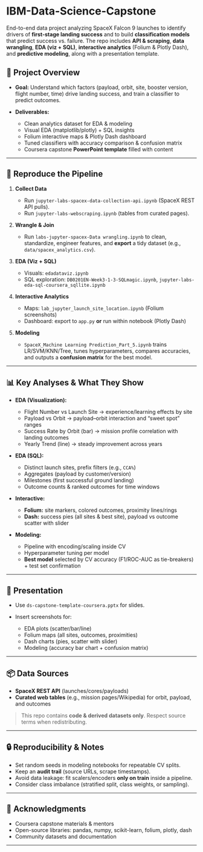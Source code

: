 # IBM-Data-Science-Capstone

End-to-end data project analyzing SpaceX Falcon 9 launches to identify drivers of **first-stage landing success** and to build **classification models** that predict success vs. failure. The repo includes **API & scraping**, **data wrangling**, **EDA (viz + SQL)**, **interactive analytics** (Folium & Plotly Dash), and **predictive modeling**, along with a presentation template.

## 🧭 Project Overview

* **Goal:** Understand which factors (payload, orbit, site, booster version, flight number, time) drive landing success, and train a classifier to predict outcomes.
* **Deliverables:**

  * Clean analytics dataset for EDA & modeling
  * Visual EDA (matplotlib/plotly) + SQL insights
  * Folium interactive maps & Plotly Dash dashboard
  * Tuned classifiers with accuracy comparison & confusion matrix
  * Coursera capstone **PowerPoint template** filled with content

---
## 🔄 Reproduce the Pipeline

1. **Collect Data**

   * Run `jupyter-labs-spacex-data-collection-api.ipynb` (SpaceX REST API pulls).
   * Run `jupyter-labs-webscraping.ipynb` (tables from curated pages).
2. **Wrangle & Join**

   * Run `labs-jupyter-spacex-Data wrangling.ipynb` to clean, standardize, engineer features, and **export** a tidy dataset (e.g., `data/spacex_analytics.csv`).
3. **EDA (Viz + SQL)**

   * Visuals: `edadataviz.ipynb`
   * SQL exploration: `DB0201EN-Week3-1-3-SQLmagic.ipynb`, `jupyter-labs-eda-sql-coursera_sqllite.ipynb`
4. **Interactive Analytics**

   * Maps: `lab_jupyter_launch_site_location.ipynb` (Folium screenshots)
   * Dashboard: export to `app.py` **or** run within notebook (Plotly Dash)
5. **Modeling**

   * `SpaceX_Machine Learning Prediction_Part_5.ipynb` trains LR/SVM/KNN/Tree, tunes hyperparameters, compares accuracies, and outputs a **confusion matrix** for the best model.

---

## 📊 Key Analyses & What They Show

* **EDA (Visualization):**

  * Flight Number vs Launch Site → experience/learning effects by site
  * Payload vs Orbit → payload–orbit interaction and “sweet spot” ranges
  * Success Rate by Orbit (bar) → mission profile correlation with landing outcomes
  * Yearly Trend (line) → steady improvement across years

* **EDA (SQL):**

  * Distinct launch sites, prefix filters (e.g., `CCA%`)
  * Aggregates (payload by customer/version)
  * Milestones (first successful ground landing)
  * Outcome counts & ranked outcomes for time windows

* **Interactive:**

  * **Folium:** site markers, colored outcomes, proximity lines/rings
  * **Dash:** success pies (all sites & best site), payload vs outcome scatter with slider

* **Modeling:**

  * Pipeline with encoding/scaling inside CV
  * Hyperparameter tuning per model
  * **Best model** selected by CV accuracy (F1/ROC-AUC as tie-breakers) + test set confirmation

---

## 📝 Presentation

* Use `ds-capstone-template-coursera.pptx` for slides.
* Insert screenshots for:

  * EDA plots (scatter/bar/line)
  * Folium maps (all sites, outcomes, proximities)
  * Dash charts (pies, scatter with slider)
  * Modeling (accuracy bar chart + confusion matrix)

---

## 📦 Data Sources

* **SpaceX REST API** (launches/cores/payloads)
* **Curated web tables** (e.g., mission pages/Wikipedia) for orbit, payload, and outcomes

> This repo contains **code & derived datasets only**. Respect source terms when redistributing.

---

## 🔒 Reproducibility & Notes

* Set random seeds in modeling notebooks for repeatable CV splits.
* Keep an **audit trail** (source URLs, scrape timestamps).
* Avoid data leakage: fit scalers/encoders **only on train** inside a pipeline.
* Consider class imbalance (stratified split, class weights, or sampling).

---

## 🤝 Acknowledgments

* Coursera capstone materials & mentors
* Open-source libraries: pandas, numpy, scikit-learn, folium, plotly, dash
* Community datasets and documentation

---
